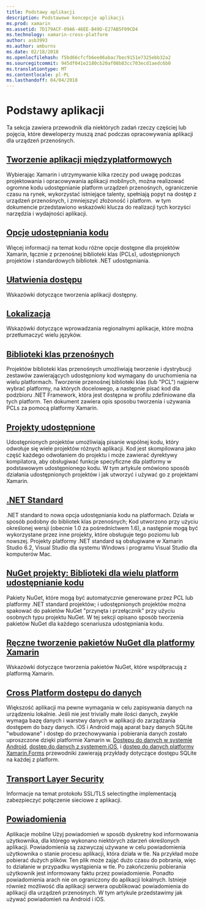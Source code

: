 ```yaml
---
title: Podstawy aplikacji
description: Podstawowe koncepcje aplikacji
ms.prod: xamarin
ms.assetid: 7D179ACF-09A6-46EE-B49D-E27AB5F09CD4
ms.technology: xamarin-cross-platform
author: asb3993
ms.author: amburns
ms.date: 02/18/2018
ms.openlocfilehash: f5bd66cfcfb6ee06abac7bec9151e7325ebb32a2
ms.sourcegitcommit: 945df041e2180cb20af08b83cc703ecd1aedc6b0
ms.translationtype: MT
ms.contentlocale: pl-PL
ms.lasthandoff: 04/04/2018
---
```

# <a name="application-fundamentals"></a>Podstawy aplikacji

Ta sekcja zawiera przewodnik dla niektórych zadań rzeczy częściej lub pojęcia, które deweloperzy muszą znać podczas opracowywania aplikacji dla urządzeń przenośnych.

##  <a name="building-cross-platform-applicationscross-platformapp-fundamentalsbuilding-cross-platform-applicationsindexmd"></a>[Tworzenie aplikacji międzyplatformowych](~/cross-platform/app-fundamentals/building-cross-platform-applications/index.md)

Wybierając Xamarin i utrzymywanie kilka rzeczy pod uwagę podczas projektowania i opracowywania aplikacji mobilnych, można realizować ogromne kodu udostępnianie platform urządzeń przenośnych, ograniczenie czasu na rynek, wykorzystać istniejące talenty, spełniają popyt na dostęp z urządzeń przenośnych, i zmniejszyć złożoność i platform. &nbsp;w tym dokumencie przedstawiono wskazówki klucza do realizacji tych korzyści narzędzia i wydajności aplikacji.

## <a name="code-sharing-optionscode-sharingmd"></a>[Opcje udostępniania kodu](code-sharing.md)

Więcej informacji na temat kodu różne opcje dostępne dla projektów Xamarin, łącznie z przenośnej biblioteki klas (PCLs), udostępnionych projektów i standardowych bibliotek .NET udostępniania.


## <a name="accessibilityaccessibilitymd"></a>[Ułatwienia dostępu](accessibility.md)

Wskazówki dotyczące tworzenia aplikacji dostępny.


## <a name="localizationlocalizationmd"></a>[Lokalizacja](localization.md)

Wskazówki dotyczące wprowadzania regionalnymi aplikacje, które można przetłumaczyć wielu języków.


##  <a name="portable-class-librariescross-platformapp-fundamentalspclmd"></a>[Biblioteki klas przenośnych](~/cross-platform/app-fundamentals/pcl.md)

Projektów biblioteki klas przenośnych umożliwiają tworzenie i dystrybucji zestawów zawierających udostępniony kod wymagany do uruchomienia na wielu platformach. Tworzenie przenośnej biblioteki klas (lub "PCL") najpierw wybrać platformy, na których docelowego, a następnie pisać kod dla podzbioru .NET Framework, która jest dostępna w profilu zdefiniowane dla tych platform. Ten dokument zawiera opis sposobu tworzenia i używania PCLs za pomocą platformy Xamarin.

##  <a name="shared-projectscross-platformapp-fundamentalsshared-projectsmd"></a>[Projekty udostępnione](~/cross-platform/app-fundamentals/shared-projects.md)

Udostępnionych projektów umożliwiają pisanie wspólnej kodu, który odwołuje się wiele projektów różnych aplikacji. Kod jest skompilowana jako część każdego odwołaniem do projektu i może zawierać dyrektywy kompilatora, aby obsługiwać funkcje specyficzne dla platformy w podstawowym udostępnionego kodu. W tym artykule omówiono sposób działania udostępnionych projektów i jak utworzyć i używać go z projektami Xamarin.

##  <a name="net-standardcross-platformapp-fundamentalsnet-standardmd"></a>[.NET Standard](~/cross-platform/app-fundamentals/net-standard.md)

.NET standard to nowa opcja udostępniania kodu na platformach. Działa w sposób podobny do bibliotek klas przenośnych; Kod utworzono przy użyciu określonej wersji (obecnie 1.0 za pośrednictwem 1.6), a następnie mogą być wykorzystane przez inne projekty, które obsługuje tego poziomu lub nowszej. Projekty platformy .NET standard są obsługiwane w Xamarin Studio 6.2, Visual Studio dla systemu Windows i programu Visual Studio dla komputerów Mac.

##  <a name="nuget-projects-multiplatform-libraries-for-code-sharingcross-platformapp-fundamentalsnuget-multiplatform-librariesindexmd"></a>[NuGet projekty: Biblioteki dla wielu platform udostępnianie kodu](~/cross-platform/app-fundamentals/nuget-multiplatform-libraries/index.md)

Pakiety NuGet, które mogą być automatycznie generowane przez PCL lub platformy .NET standard projektów; i udostępnionych projektów można spakować do pakietów NuGet "przynęta i przełącznik" przy użyciu osobnych typu projektu NuGet. W tej sekcji opisano sposób tworzenia pakietów NuGet dla każdego scenariusza udostępniania kodu.

##  <a name="manually-creating-nuget-packages-for-xamarincross-platformapp-fundamentalsnuget-manualmd"></a>[Ręczne tworzenie pakietów NuGet dla platformy Xamarin](~/cross-platform/app-fundamentals/nuget-manual.md)

Wskazówki dotyczące tworzenia pakietów NuGet, które współpracują z platformą Xamarin.

##  <a name="cross-platform-data-accessxamarin-formsdata-cloudindexmd"></a>[Cross Platform dostępu do danych](~/xamarin-forms/data-cloud/index.md)

Większość aplikacji ma pewne wymagania w celu zapisywania danych na urządzeniu lokalnie. Jeśli nie jest trivially małe ilości danych, zwykle wymaga bazę danych i warstwy danych w aplikacji do zarządzania dostępem do bazy danych. iOS i Android mają aparat bazy danych SQLite "wbudowane" i dostęp do przechowywania i pobierania danych zostało uproszczone dzięki platformie Xamarin w. [Dostępu do danych w systemie Android](~/android/data-cloud/data-access/index.md), [dostęp do danych z systemem iOS](~/ios/data-cloud/data/index.md), i [dostęp do danych platformy Xamarin.Forms](~/xamarin-forms/data-cloud/index.md) przewodniki zawierają przykłady dotyczące dostępu SQLite na każdej z platform.


##  <a name="transport-layer-securitytransport-layer-securitymd"></a>[Transport Layer Security](transport-layer-security.md)

Informacje na temat protokołu SSL/TLS selectingthe implementacją zabezpieczyć połączenie sieciowe z aplikacji.


##  <a name="notificationsxamarin-formsdata-cloudpush-notificationsindexmd"></a>[Powiadomienia](~/xamarin-forms/data-cloud/push-notifications/index.md)

Aplikacje mobilne Użyj powiadomień w sposób dyskretny kod informowania użytkownika, dla którego wykonano niektórych zdarzeń określonych aplikacji. Powiadomienia są zazwyczaj używane w celu powiadomienia użytkownika o stanie procesu aplikacji, która działa w tle. Na przykład może pobierać dużych plików. Ten plik może zająć dużo czasu do pobrania, więc to działanie w przypadku wystąpienia w tle. Po zakończeniu pobierania użytkownik jest informowany faktu przez powiadomienie.
Ponadto powiadomienia arach nie on ograniczony do aplikacji lokalnych. Istnieje również możliwość dla aplikacji serwera opublikować powiadomienia do aplikacji dla urządzeń przenośnych. W tym artykule przedstawimy jak używać powiadomień na Android i iOS.
